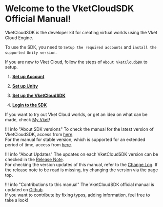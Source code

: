 
# Welcome to the VketCloudSDK Official Manual!

VketCloudSDK is the developer kit for creating virtual worlds using the Vket Cloud Engine.  

To use the SDK, you need to  `Setup the required accounts` and `install the supported Unity version`.  

If you are new to Vket Cloud, follow the steps of `About VketCloudSDK` to setup.  

1. **[Set up Account](AboutVketCloudSDK/SetupAccount.md)**

2. **[Set up Unity](AboutVketCloudSDK/OperatingEnvironment.md)**

3. **[Set up the VketCloudSDK](AboutVketCloudSDK/SetupSDK_external.md)**

4. **[Login to the SDK](AboutVketCloudSDK/LoginSDK.md)**

If you want to try out Vket Cloud worlds, or get an idea on what can be made, check [My Vket](https://vket.com/en)!

!!! info "About SDK versions"
    To check the manual for the latest version of VketCloudSDK, access from [here](https://vrhikky.github.io/VketCloudSDK_Documents/latest/index.html).<br>
    For the manual for stable version, which is supported for an extended period of time, access from [here](https://vrhikky.github.io/VketCloudSDK_Documents/stable/index.html). 

!!! info "About Updates"
    The updates on each VketCloudSDK version can be checked in the [Release Note](releasenote/releasenote-9.5.md).<br>
    For checking the version updates of this manual, refer to the [Change Log](changelog/changelog-9.5.md).
    If the release note to be read is missing, try changing the version via the page top.

!!! info "Contributions to this manual"
    The VketCloudSDK official manual is updated on [Github](https://github.com/VRHIKKY/VketCloudSDK_Documents).<br>
    If you want to contribute by fixing typos, adding information, feel free to take a look!